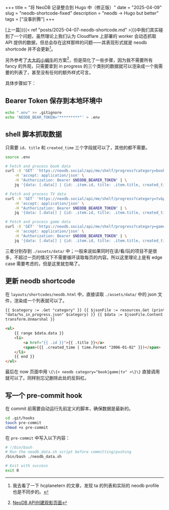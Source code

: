 +++
title = "将 NeoDB 记录整合到 Hugo 中（修正版）"
date = "2025-04-09"
slug = "neodb-shortcode-fixed"
description = "neodb -> Hugo but better"
tags = ["没事折腾"]
+++

[上一篇]({{< ref "posts/2025-04-07-neodb-shortcode.md" >}})中我们其实碰到了一个问题，虽然理论上我们认为 Cloudflare 上部署的 worker 会动态抓取 API 提供的数据，但总会存在这样那样的问题——其表现形式就是 neodb shortcode 并不会更新[^1]。

[^1]: 我去看了一下 hcplanetern 的文章，发现 ta 的列表和实际的 neodb profile 也是不同步的。

另外参考了[大大的小蜗牛](https://www.eallion.com/)的方案[^2]，但是简化了一些步骤，因为我不需要所有 fancy 的外观，只需要拿到 in progress 的三个类别的数据就可以渲染成一个我需要的列表了，甚至没有任何的额外样式可言。

[^2]: [NeoDB API创建观影页面](https://www.eallion.com/neodb/)

具体步骤如下：

## Bearer Token 保存到本地环境中

```bash
echo ".env" >> .gitignore
echo 'NEODB_BEAR_TOKEN="*********"' > .env
```

## shell 脚本抓取数据

只需要 `id`、`title` 和 `created_time` 三个字段就可以了，其他的都不需要。

```bash
source .env

# Fetch and process book data
curl -X 'GET' 'https://neodb.social/api/me/shelf/progress?category=book&page=1' \
    -H 'accept: application/json' \
    -H "Authorization: Bearer $NEODB_BEARER_TOKEN" | \
    jq '{data: [.data[] | {id: .item.id, title: .item.title, created_time: .created_time}]}' > ./assets/data/book_in_progress.json

# Fetch and process TV data
curl -X 'GET' 'https://neodb.social/api/me/shelf/progress?category=tv&page=1' \
    -H 'accept: application/json' \
    -H "Authorization: Bearer $NEODB_BEARER_TOKEN" | \
    jq '{data: [.data[] | {id: .item.id, title: .item.title, created_time: .created_time}]}' > ./assets/data/tv_in_progress.json

# Fetch and process game data
curl -X 'GET' 'https://neodb.social/api/me/shelf/progress?category=game&page=1' \
    -H 'accept: application/json' \
    -H "Authorization: Bearer $NEODB_BEARER_TOKEN" | \
    jq '{data: [.data[] | {id: .item.id, title: .item.title, created_time: .created_time}]}' > ./assets/data/game_in_progress.json
```

三者分别存到 `./assets/data/` 中；一般来说如果同时在读/看/玩的项目不是很多，不超过一页的情况下不需要循环读取每页的内容。所以这里理论上是有 edge case 需要考虑的，但是这里就忽略了。

## 更新 neodb shortcode

在 `layouts/shortcodes/neodb.html` 中，直接读取 `./assets/data/` 中的 json 文件，渲染成一个列表就可以了。

```html
{{ $category := .Get "category" }} {{ $jsonFile := resources.Get (printf
"data/%s_in_progress.json" $category) }} {{ $data := $jsonFile.Content |
transform.Unmarshal }}

<ul>
    {{ range $data.data }}
    <li>
        <a href="{{ .id }}">{{ .title }}</a>
        <span>({{ .created_time | time.Format "2006-01-02" }})</span>
    </li>
    {{ end }}
</ul>

```

最后在 now 页面中用 `\{\{< neodb category="book|game|tv" >\}\}` 直接调用就可以了。同样别忘记删除此处的反斜杠。

## 写一个 pre-commit hook

在 commit 前需要自动运行先前定义的脚本，确保数据是最新的。

```bash
cd .git/hooks
touch pre-commit
chmod +x pre-commit
```

在 `pre-commit` 中写入以下内容：

```bash
# !/bin/bash
# Run the neodb_data.sh script before committing/pushing
/bin/bash ./neodb_data.sh

# Exit with success
exit 0
```
